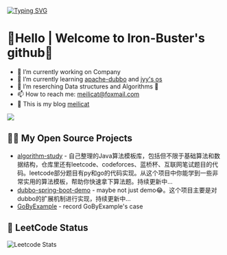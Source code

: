 [![Typing SVG](https://readme-typing-svg.demolab.com?font=Fira+Code&pause=1000&color=4AC4F7&random=false&width=490&lines=Hi%EF%BC%81+this+is+Iron+Buster's+github)](https://git.io/typing-svg)

<table>

# 🍔Hello | Welcome to Iron-Buster's github👋

- 🔭 I’m currently working on Company
- 🌱 I’m currently learning [apache-dubbo](https://github.com/apache/dubbo) and [jyy's os](https://jyywiki.cn/OS/2024/)
- 🍟 I’m reserching Data structures and Algorithms 🍉
- 📫 How to reach me: meilicat@foxmail.com
- 🍔 This is my blog [meilicat](https://blog.meilicat.top/)

<p>
  <a href="https://leetcode.cn/u/meilicat/">
    <img src="https://img.shields.io/badge/meilicat-Leetcode-green?style=for-the-badge&logo=leetcode">
  </a>
</p>

## 🤾‍♂️ My Open Source Projects

- [algorithm-study](https://github.com/Iron-Buster/algorithm-study) - 自己整理的Java算法模板库，包括但不限于基础算法和数据结构，仓库里还有leetcode、codeforces、蓝桥杯、互联网笔试题目的代码。leetcode部分题目有py和go的代码实现。从这个项目中你能学到一些非常实用的算法模板，帮助你快速拿下算法题。持续更新中...
- [dubbo-spring-boot-demo](https://github.com/Iron-Buster/dubbo-spring-boot-demo) - maybe not just demo😂。这个项目主要是对dubbo的扩展机制进行实现，持续更新中...
- [GoByExample](https://github.com/Iron-Buster/GoByExample) - record GoByExample's case

## 🍔 LeetCode Status

![Leetcode Stats](https://leetcard.jacoblin.cool/meilicat?theme=dark&font=JetBrains%20Mono&ext=heatmap&site=cn)

</table>

